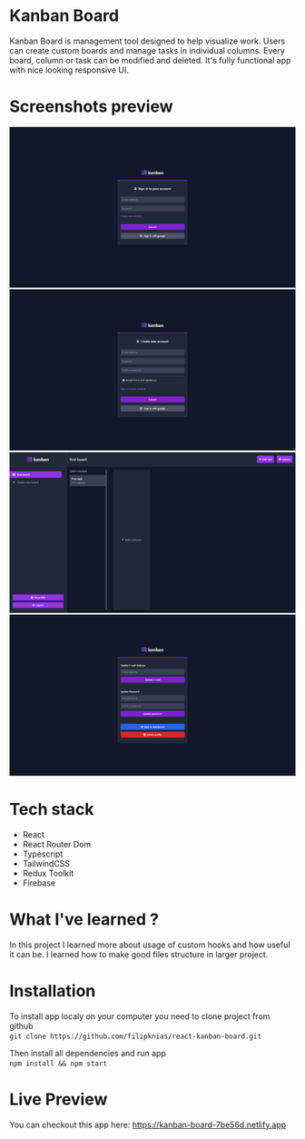 # Kanban Board

Kanban Board is management tool designed to help visualize work. Users can create custom boards and manage tasks in individual columns. Every board, column or task can be modified and deleted. It's fully functional app with nice looking responsive UI.

# Screenshots preview

![dashboard screenshot](screenshots/login_screenshot.png)
<br/>
![dashboard screenshot](screenshots/register_screenshot.png)
<br/>
![dashboard screenshot](screenshots/dashboard_screenshot.png)
<br/>
![dashboard screenshot](screenshots/profile_screenshot.png)

# Tech stack
+ React
+ React Router Dom
+ Typescript
+ TailwindCSS
+ Redux Toolkit
+ Firebase

# What I've learned ?

In this project I learned more about usage of custom hooks and how useful it can be. I learned how to make good files structure in larger project. 

# Installation

To install app localy on your computer you need to clone project from github\
`git clone https://github.com/filipknias/react-kanban-board.git`

Then install all dependencies and run app\
`npm install && npm start`

# Live Preview
You can checkout this app here: https://kanban-board-7be56d.netlify.app